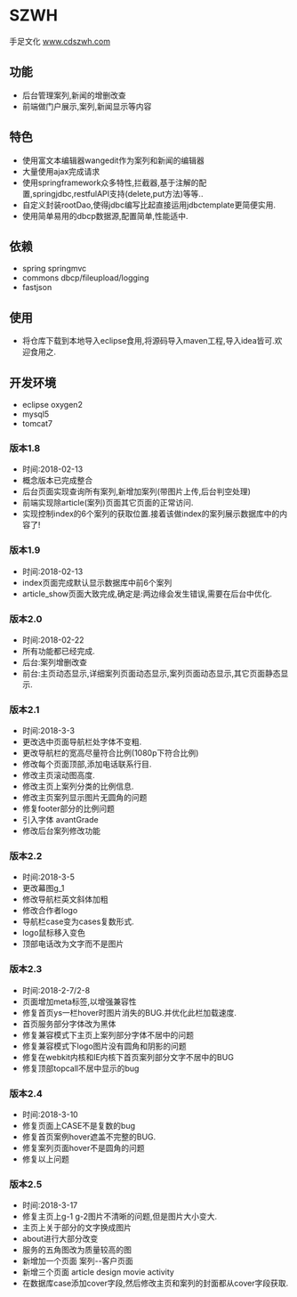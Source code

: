 # SZWH
手足文化
www.cdszwh.com

## 功能
- 后台管理案列,新闻的增删改查
- 前端做门户展示,案列,新闻显示等内容

## 特色
- 使用富文本编辑器wangedit作为案列和新闻的编辑器
- 大量使用ajax完成请求
- 使用springframework众多特性,拦截器,基于注解的配置,springjdbc,restfulAPI支持(delete,put方法)等等..
- 自定义封装rootDao,使得jdbc编写比起直接运用jdbctemplate更简便实用.
- 使用简单易用的dbcp数据源,配置简单,性能适中.

## 依赖
- spring springmvc
- commons dbcp/fileupload/logging
- fastjson

## 使用
- 将仓库下载到本地导入eclipse食用,将源码导入maven工程,导入idea皆可.欢迎食用之.

## 开发环境
- eclipse oxygen2
- mysql5
- tomcat7

### 版本1.8
- 时间:2018-02-13
- 概念版本已完成整合
- 后台页面实现查询所有案列,新增加案列(带图片上传,后台判空处理)
- 前端实现除article(案列)页面其它页面的正常访问.
- 实现控制index的6个案列的获取位置.接着该做index的案列展示数据库中的内容了!

### 版本1.9
- 时间:2018-02-13
- index页面完成默认显示数据库中前6个案列
- article_show页面大致完成,确定是:两边缘会发生错误,需要在后台中优化.

### 版本2.0
- 时间:2018-02-22
- 所有功能都已经完成.
- 后台:案列增删改查
- 前台:主页动态显示,详细案列页面动态显示,案列页面动态显示,其它页面静态显示.

### 版本2.1
- 时间:2018-3-3
- 更改选中页面导航栏处字体不变粗.
- 更改导航栏的宽高尽量符合比例(1080p下符合比例)
- 修改每个页面顶部,添加电话联系行目.
- 修改主页滚动图高度.
- 修改主页上案列分类的比例信息.
- 修改主页案列显示图片无圆角的问题
- 修复footer部分的比例问题
- 引入字体 avantGrade
- 修改后台案列修改功能

### 版本2.2
- 时间:2018-3-5
- 更改幕图g_1
- 修改导航栏英文斜体加粗
- 修改合作者logo
- 导航栏case变为cases复数形式.
- logo鼠标移入变色
- 顶部电话改为文字而不是图片

### 版本2.3
- 时间:2018-2-7/2-8
- 页面增加meta标签<meta content="IE=edge,chrome=1" http-equiv="X-UA-Compatible" />,以增强兼容性
- 修复首页ys一栏hover时图片消失的BUG.并优化此栏加载速度.
- 首页服务部分字体改为黑体
- 修复兼容模式下主页上案列部分字体不居中的问题
- 修复兼容模式下logo图片没有圆角和阴影的问题
- 修复在webkit内核和IE内核下首页案列部分文字不居中的BUG
- 修复顶部topcall不居中显示的bug

### 版本2.4
- 时间:2018-3-10
- 修复页面上CASE不是复数的bug
- 修复首页案例hover遮盖不完整的BUG.
- 修复案列页面hover不是圆角的问题
- 修复以上问题

### 版本2.5
- 时间:2018-3-17
- 修复主页上g-1 g-2图片不清晰的问题,但是图片大小变大.
- 主页上关于部分的文字换成图片
- about进行大部分改变
- 服务的五角图改为质量较高的图
- 新增加一个页面  案列--客户页面
- 新增三个页面 article design movie activity
- 在数据库case添加cover字段,然后修改主页和案列的封面都从cover字段获取.